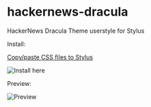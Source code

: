 # hackernews-dracula
HackerNews Dracula Theme userstyle for Stylus

Install:

[Copy/paste CSS files to Stylus](https://github.com/allenleein/hackernews-dracula/blob/master/hackernews-dracula-theme.user.css) 

![Install here](https://i.imgur.com/hHmwmlz.jpg)

Preview:

![Preview](https://i.imgur.com/lecfoTr.jpg)

